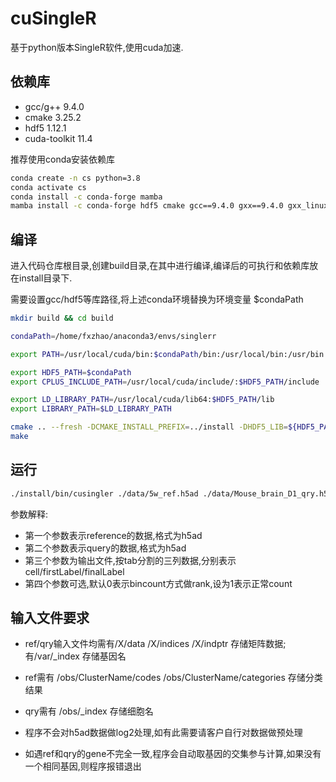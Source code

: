 # cuSingleR

基于python版本SingleR软件,使用cuda加速.

## 依赖库

* gcc/g++ 9.4.0 
* cmake 3.25.2
* hdf5 1.12.1
* cuda-toolkit 11.4

推荐使用conda安装依赖库

```sh
conda create -n cs python=3.8
conda activate cs
conda install -c conda-forge mamba
mamba install -c conda-forge hdf5 cmake gcc==9.4.0 gxx==9.4.0 gxx_linux-64=9.4 gcc_linux-64=9.4 sysroot_linux-64=2.17
```

## 编译

进入代码仓库根目录,创建build目录,在其中进行编译,编译后的可执行和依赖库放在install目录下.

需要设置gcc/hdf5等库路径,将上述conda环境替换为环境变量 $condaPath

```sh
mkdir build && cd build

condaPath=/home/fxzhao/anaconda3/envs/singlerr

export PATH=/usr/local/cuda/bin:$condaPath/bin:/usr/local/bin:/usr/bin:/usr/local/sbin:/usr/sbin

export HDF5_PATH=$condaPath
export CPLUS_INCLUDE_PATH=/usr/local/cuda/include/:$HDF5_PATH/include

export LD_LIBRARY_PATH=/usr/local/cuda/lib64:$HDF5_PATH/lib
export LIBRARY_PATH=$LD_LIBRARY_PATH

cmake .. --fresh -DCMAKE_INSTALL_PREFIX=../install -DHDF5_LIB=${HDF5_PATH}/lib
make
```

## 运行

```sh
./install/bin/cusingler ./data/5w_ref.h5ad ./data/Mouse_brain_D1_qry.h5ad stat.tsv 0
```

参数解释:

* 第一个参数表示reference的数据,格式为h5ad
* 第二个参数表示query的数据,格式为h5ad
* 第三个参数为输出文件,按tab分割的三列数据,分别表示cell/firstLabel/finalLabel
* 第四个参数可选,默认0表示bincount方式做rank,设为1表示正常count

## 输入文件要求

* ref/qry输入文件均需有/X/data /X/indices /X/indptr 存储矩阵数据; 有/var/_index 存储基因名
* ref需有 /obs/ClusterName/codes /obs/ClusterName/categories 存储分类结果
* qry需有 /obs/_index 存储细胞名

* 程序不会对h5ad数据做log2处理,如有此需要请客户自行对数据做预处理
* 如遇ref和qry的gene不完全一致,程序会自动取基因的交集参与计算,如果没有一个相同基因,则程序报错退出